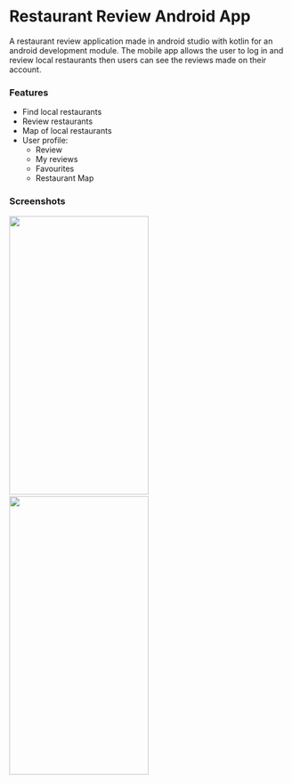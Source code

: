 # Restaurant Review Android App

A restaurant review application made in android studio with kotlin for an android development module. The mobile app allows the user to log in and review local restaurants then users can see the reviews made on their account.

### Features
- Find local restaurants
- Review restaurants
- Map of local restaurants
- User profile:
  - Review
  - My reviews
  - Favourites
  - Restaurant Map

### Screenshots
<p float="left">
  <img src="https://github.com/joshashton/RestaurantReviewer/assets/74310545/1a7835cf-165e-4eb0-8154-b77cd008b9bd" width="250" height="500"  />&nbsp;&nbsp;&nbsp;&nbsp;
  <img src="https://github.com/joshashton/RestaurantReviewer/assets/74310545/0cc22fc5-7b48-4384-b642-c0e0065042af" width="250" height="500" />
</p>

